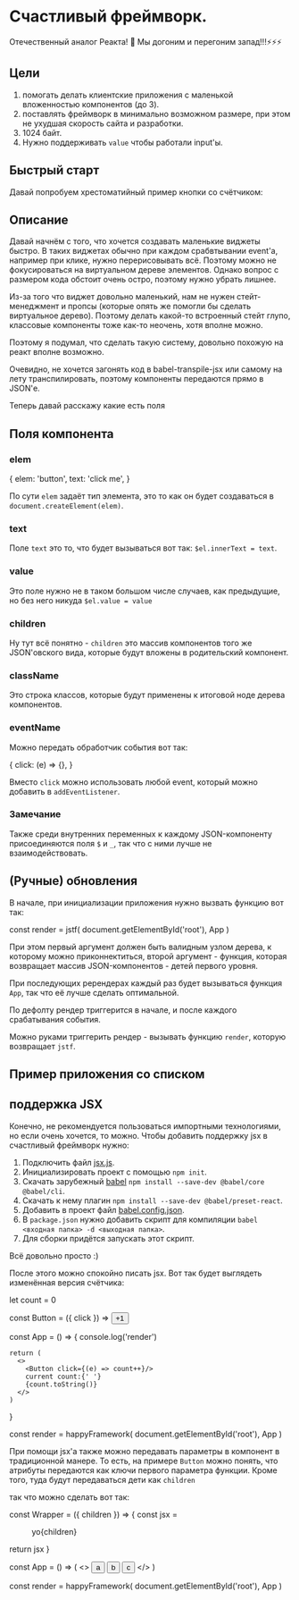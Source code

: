 <link rel="stylesheet" href="./styles.css"/>

# Счастливый фреймворк.

Отечественный аналог Реакта! 🚀
Мы догоним и перегоним запад!!!⚡⚡⚡

## Цели

1. помогать делать клиентские приложения с маленькой вложенностью компонентов (до 3).
2. поставлять фреймворк в минимально возможном размере, при этом не ухудшая скорость сайта и разработки.
3. 1024 байт.
4. Нужно поддерживать `value` чтобы работали input'ы.

## Быстрый старт

Давай попробуем хрестоматийный пример кнопки со счётчиком:

  <div id="root"></div>
  <script src="./index.js"></script>
  <script>
  /**
   * Обычная JavaScript переменная (не прокси)
   */
  let count = 0
  /**
   * Рендер-функция приложения
   */
  const App = () => {
    /**
     * Триггерится каждый ререндер
     */
    console.log('render')
    /**
     * Возвращаем представление DOM дерева в JSON'е
     */
    return [
      {
        /**
         * Можно задавать тип HTML элемента через elem
         */
        elem: 'button',
        /**
         * innerText через text
         */
        text: '+1',
        /**
         * Все event handler'ы просто по названию event'а
         */
        click: (e) => count++,
      },
      /**
       * Можно задавать элемент строкой. Тип фолбечится на 'div'
       */
      'current count: ',
      /**
       * Естественно, можно обращаться к переменным
       */
      count.toString(),
    ]
  }
  /**
   * Вот так происходит инициализация приложения
   */
  const render = happyFramework(
    document.getElementById('root'), App
  )
  </script>

## Описание

Давай начнём с того, что хочется создавать маленькие виджеты быстро.
В таких виджетах обычно при каждом срабвтывании event'а, например при клике,
нужно перерисовывать всё. Поэтому можно не фокусироваться на виртуальном дереве элементов.
Однако вопрос с размером кода обстоит очень остро, поэтому нужно убрать лишнее.

Из-за того что виджет довольно маленький, нам не нужен стейт-менеджмент и пропсы
(которые опять же помогли бы сделать виртуальное дерево).
Поэтому делать какой-то встроенный стейт глупо,
классовые компоненты тоже как-то неочень, хотя вполне можно.

Поэтому я подумал, что сделать такую систему, довольно похожую на реакт вполне возможно.

Очевидно, не хочется загонять код в babel-transpile-jsx или самому на лету транспилировать, поэтому
компоненты передаются прямо в JSON'е.

Теперь давай расскажу какие есть поля

## Поля компонента

### elem

  {
    elem: 'button',
    text: 'click me',
  }

По сути `elem` задаёт тип элемента, это то как он будет создаваться в 
`document.createElement(elem)`.

### text

Поле `text` это то, что будет вызываться вот так: `$el.innerText = text`.

### value

Это поле нужно не в таком большом числе случаев, как предыдущие, но без него никуда
`$el.value = value`

### children

Ну тут всё понятно - `children` это массив компонентов того же JSON'овского вида,
которые будут вложены в родительский компонент.

### className

Это строка классов, которые будут применены к итоговой ноде дерева компонентов.

### eventName

Можно передать обработчик события вот так:

  {
    click: (e) => {},
  }

Вместо `click` можно использовать любой event, который можно добавить в `addEventListener`.

### Замечание

Также среди внутренних переменных к каждому JSON-компоненту присоединяются поля `$` и `_`, так что с ними лучше не взаимодействовать.

## (Ручные) обновления

В начале, при инициализации приложения нужно вызвать функцию вот так:

  const render = jstf(
    document.getElementById('root'),
    App
  )

При этом первый аргумент должен быть валидным узлом дерева, к которому можно приконнектиться, второй аргумент - функция, которая возвращает массив JSON-компонентов - детей первого уровня.

При последующих ререндерах каждый раз будет вызываться функция `App`, так что её лучше сделать оптимальной.

По дефолту рендер триггерится в начале, и после каждого срабатывания события.

Можно руками триггерить рендер - вызывать функцию `render`, которую возвращает `jstf`.

## Пример приложения со списком

  <div id=root />
  <script src="./index.js"></script>
  <script>
  const names = []
  for (let i = 0; i < 10; i++) {
    names.push({val: 'name' + i, checked: false})
  }
  let value = ''
  const Form = () => [
    {
      elem: 'input',
      value,
      change: e => {
        value = e.target.value
      },
    },
    {
      elem: 'button',
      text: 'add',
      click: (e) => {
        names.push({
          val: value,
          checked: false,
        })
        value = ''
      }
    }
  ]
  const Name = (name, i) => ({
    text: name.val,
    className: name.checked ? 'text-red' : '',
    mouseover: (e) => {
      names[i] = {
        val: name.val, checked: !name.checked
      }
    }
  })
  const List = () => {
    return {
      children: names.map(Name)
    }
  }
  const App = () => {
    console.log('render')
    return [
      ...Form(),
      List(),
      {
        elem: 'style',
        text: '.text-red { color: red }',
      }
    ]
  }
  happyFramework(document.getElementById('root'), App)
  </script>


## поддержка JSX
Конечно, не рекомендуется пользоваться импортными технологиями, но если очень хочется, то можно.
Чтобы добавить поддержку jsx в счастливый фреймворк нужно:

1. Подключить файл [jsx.js](./jsx.js).
2. Инициализировать проект с помощью `npm init`.
3. Скачать зарубежный [babel](https://babeljs.io) `npm install --save-dev @babel/core @babel/cli`.
4. Скачать к нему плагин `npm install --save-dev @babel/preset-react`.
5. Добавить в проект файл [babel.config.json](./babel/babel.config.json).
6. В `package.json` нужно добавить скрипт для компиляции `babel <входная папка> -d <выходная папка>`.
7. Для сборки придётся запускать этот скрипт.

Всё довольно просто :)

После этого можно спокойно писать jsx. Вот так будет выглядеть изменённая версия счётчика:

  let count = 0
  
  const Button = ({ click }) => <button click={click}>+1</button>
    
  const App = () => {
    console.log('render')
    
    return (
      <>
        <Button click={(e) => count++}/>
        current count:{' '}
        {count.toString()}
      </>
    )
  }
  
  
  const render = happyFramework(
    document.getElementById('root'), App
  )

При помощи jsx'а также можно передавать параметры в компонент в традиционной манере.
То есть, на примере `Button` можно понять, что атрибуты передаются как ключи первого параметра функции.
Кроме того, туда будут передаваться дети как `children`

так что можно сделать вот так:

  const Wrapper = ({ children }) => {
    const jsx = <menu>yo{children}</menu>
    return jsx
  }
  
  const App = () => (
    <>
      <Wrapper>
        <button>a</button>
        <button>b</button>
        <button>c</button>
      </Wrapper>
    </>
  )
  
  const render = happyFramework(
    document.getElementById('root'), App
  )


